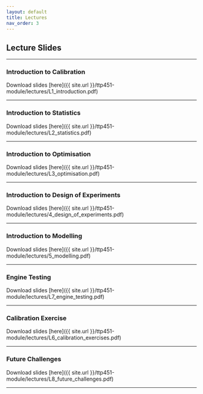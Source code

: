 ```yaml
---
layout: default
title: Lectures
nav_order: 3
---
```


## Lecture Slides

---

### Introduction to Calibration

Download slides [here]({{ site.url }}/ttp451-module/lectures/L1_introduction.pdf)

---

### Introduction to Statistics

Download slides [here]({{ site.url }}/ttp451-module/lectures/L2_statistics.pdf)

---

### Introduction to Optimisation

Download slides [here]({{ site.url }}/ttp451-module/lectures/L3_optimisation.pdf)

---

### Introduction to Design of Experiments

Download slides [here]({{ site.url }}/ttp451-module/lectures/4_design_of_experiments.pdf)

---

### Introduction to Modelling

Download slides [here]({{ site.url }}/ttp451-module/lectures/5_modelling.pdf)

---

### Engine Testing

Download slides [here]({{ site.url }}/ttp451-module/lectures/L7_engine_testing.pdf)

---

### Calibration Exercise

Download slides [here]({{ site.url }}/ttp451-module/lectures/L6_calibration_exercises.pdf)

---

### Future Challenges

Download slides [here]({{ site.url }}/ttp451-module/lectures/L8_future_challenges.pdf)

---
